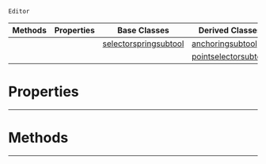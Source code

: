  `Editor`

|Methods|Properties|Base Classes|Derived Classes|
|---|---|---|---|
| | |[selectorspringsubtool](https://github.com/ZilchEngine/ZilchDocs/blob/master/code_reference/class_reference/selectorspringsubtool.markdown)|[anchoringsubtool](https://github.com/ZilchEngine/ZilchDocs/blob/master/code_reference/class_reference/anchoringsubtool.markdown)|
| | | |[pointselectorsubtool](https://github.com/ZilchEngine/ZilchDocs/blob/master/code_reference/class_reference/pointselectorsubtool.markdown)|


 #  Properties


---  
 #  Methods


---  
 

 